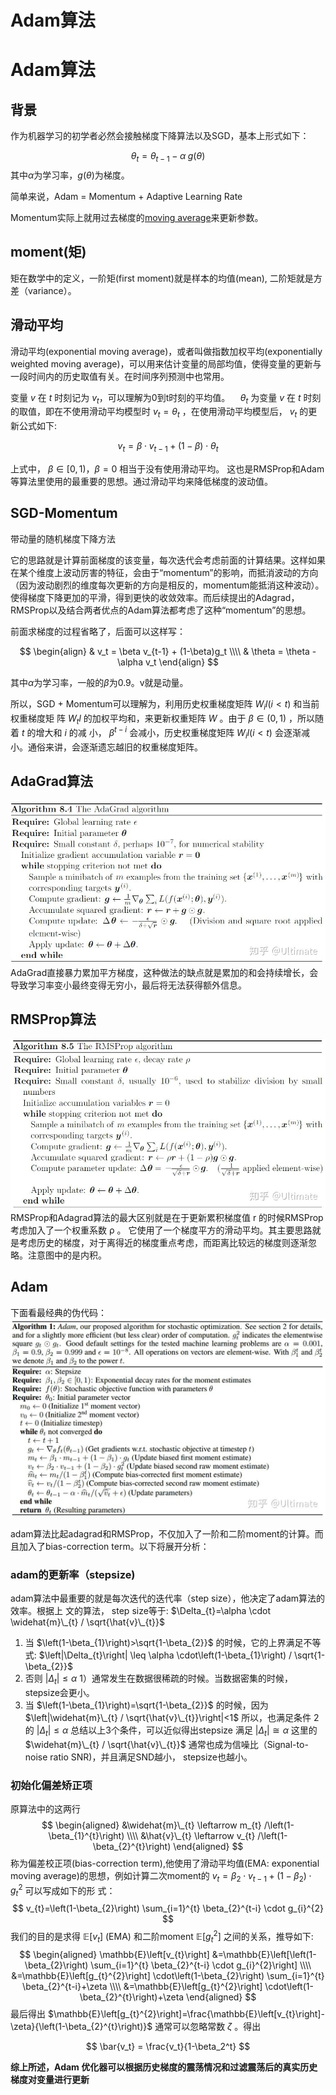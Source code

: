 # Adam算法



# Adam算法

## 背景
作为机器学习的初学者必然会接触梯度下降算法以及SGD，基本上形式如下：

$$
\theta_t = \theta_{t-1} - \alpha \;g(\theta)
$$
其中$\alpha$为学习率，$g(\theta)$为梯度。

简单来说，Adam = Momentum + Adaptive Learning Rate

Momentum实际上就用过去梯度的[moving average](https://www.zhihu.com/search?q=moving+average&search_source=Entity&hybrid_search_source=Entity&hybrid_search_extra=%7B%22sourceType%22%3A%22answer%22%2C%22sourceId%22%3A2576604040%7D)来更新参数。

## moment(矩)
矩在数学中的定义，一阶矩(first moment)就是样本的均值(mean), 二阶矩就是方差（variance）。
## 滑动平均
滑动平均(exponential moving average)，或者叫做指数加权平均(exponentially weighted moving average)，可以用来估计变量的局部均值，使得变量的更新与一段时间内的历史取值有关。在时间序列预测中也常用。

变量 $v$ 在 $t$ 时刻记为 $v_{t} ，\text{可以理解为0到t时刻的平均值} 。\quad \theta_{t}$ 为变量 $v$ 在 $t$ 时刻的取值，即在不使用滑动平均模型时 $v_{t}=\theta_{t}$ ，在使用滑动平均模型后， $v_{t}$ 的更新公式如下:

$$
v_{t}=\beta \cdot v_{t-1}+(1-\beta) \cdot \theta_{t}
$$

上式中， $\beta \in[0,1) ， \beta=0$ 相当于没有使用滑动平均。
这也是RMSProp和Adam等算法里使用的最重要的思想。通过滑动平均来降低梯度的波动值。



## SGD-Momentum
带动量的随机梯度下降方法

它的思路就是计算前面梯度的该变量，每次迭代会考虑前面的计算结果。这样如果在某个维度上波动厉害的特征，会由于“momentum”的影响，而抵消波动的方向（因为波动剧烈的维度每次更新的方向是相反的，momentum能抵消这种波动）。使得梯度下降更加的平滑，得到更快的收敛效率。而后续提出的Adagrad，RMSProp以及结合两者优点的Adam算法都考虑了这种“momentum”的思想。

前面求梯度的过程省略了，后面可以这样写：


$$
\begin{align}
& v_t = \beta v_{t-1} + (1-\beta)g_t \\\\
& \theta = \theta - \alpha v_t
\end{align}
$$

其中$\alpha$为学习率，一般的$\beta$为0.9。v就是动量。

所以，SGD + Momentum可以理解为，利用历史权重梯度矩阵 $W_{i} l(i<t)$ 和当前权重梯度矩 阵 $W_{t} l$ 的加权平均和，来更新权重矩阵 $W$ 。由于 $\beta \in(0,1)$ ，所以随着 $t$ 的增大和 $i$ 的减 小， $\beta^{t-i}$ 会减小，历史权重梯度矩阵 $W_{i} l(i<t)$ 会逐渐减小。通俗来讲，会逐渐遗忘越旧的权重梯度矩阵。

## AdaGrad算法
![](image/Pasted%20image%2020220731171907.png)
AdaGrad直接暴力累加平方梯度，这种做法的缺点就是累加的和会持续增长，会导致学习率变小最终变得无穷小，最后将无法获得额外信息。

## RMSProp算法
![](image/Pasted%20image%2020220731172027.png)
RMSProp和Adagrad算法的最大区别就是在于更新累积梯度值 r 的时候RMSProp考虑加入了一个权重系数 ρ 。
它使用了一个梯度平方的滑动平均。其主要思路就是考虑历史的梯度，对于离得近的梯度重点考虑，而距离比较远的梯度则逐渐忽略。注意图中的是内积。



## Adam
下面看最经典的伪代码：
![](image/Pasted%20image%2020220731173408.png)


adam算法比起adagrad和RMSProp，不仅加入了一阶和二阶moment的计算。而且加入了bias-correction term。以下将展开分析：

### adam的更新率（stepsize)
adam算法中最重要的就是每次迭代的迭代率（step size），他决定了adam算法的效率。根据上 文的算法， step size等于: $\Delta_{t}=\alpha \cdot \widehat{m}\_{t} / \sqrt{\hat{v}\_{t}}$
1) 当 $\left(1-\beta_{1}\right)>\sqrt{1-\beta_{2}}$ 的时候，它的上界满足不等式:
$\left|\Delta_{t}\right| \leq \alpha \cdot\left(1-\beta_{1}\right) / \sqrt{1-\beta_{2}}$
2) 否则 $\left|\Delta_{t}\right| \leq \alpha$
1）通常发生在数据很稀疏的时候。当数据密集的时候， stepsize会更小。
3) 当 $\left(1-\beta_{1}\right)=\sqrt{1-\beta_{2}}$ 的时候，因为 $\left|\widehat{m}\_{t} / \sqrt{\hat{v}\_{t}}\right|<1$ 所以，也满足条件 2 的 $\left|\Delta_{t}\right| \leq \alpha$
总结以上3个条件，可以近似得出stepsize 满足 $\left|\Delta_{t}\right| \cong \alpha$
这里的 $\widehat{m}\_{t} / \sqrt{\hat{v}\_{t}}$ 通常也成为信噪比（Signal-to-noise ratio SNR)，并且满足SND越小， stepsize也越小。

### 初始化偏差矫正项
原算法中的这两行
$$
\begin{aligned}
&\widehat{m}\_{t} \leftarrow m_{t} /\left(1-\beta_{1}^{t}\right) \\\\
&\hat{v}\_{t} \leftarrow v_{t} /\left(1-\beta_{2}^{t}\right)
\end{aligned}
$$
称为偏差校正项(bias-correction term),他使用了滑动平均值(EMA: exponential moving average)的思想，例如计算二次moment的 $v_{t}=\beta_{2} \cdot v_{t-1}+\left(1-\beta_{2}\right) \cdot g_{t}^{2}$ 可以写成如下的形 式：
$$
v_{t}=\left(1-\beta_{2}\right) \sum_{i=1}^{t} \beta_{2}^{t-i} \cdot g_{i}^{2}
$$
我们的目的是求得 $\mathbb{E}\left[v_{t}\right]$ (EMA) 和二阶moment $\mathbb{E}\left[g_{t}^{2}\right]$ 之间的关系，推导如下:
$$
\begin{aligned}
\mathbb{E}\left[v_{t}\right] &=\mathbb{E}\left[\left(1-\beta_{2}\right) \sum_{i=1}^{t} \beta_{2}^{t-i} \cdot g_{i}^{2}\right] \\\\
&=\mathbb{E}\left[g_{t}^{2}\right] \cdot\left(1-\beta_{2}\right) \sum_{i=1}^{t} \beta_{2}^{t-i}+\zeta \\\\
&=\mathbb{E}\left[g_{t}^{2}\right] \cdot\left(1-\beta_{2}^{t}\right)+\zeta
\end{aligned}
$$
最后得出
$\mathbb{E}\left[g_{t}^{2}\right]=\frac{\mathbb{E}\left[v_{t}\right]-\zeta}{\left(1-\beta_{2}^{t}\right)}$ 通常可以忽略常数 $\zeta$ 。得出

$$
\bar{v_t} = \frac{v_t}{1-\beta_2^t}
$$


**综上所述，Adam 优化器可以根据历史梯度的震荡情况和过滤震荡后的真实历史梯度对变量进行更新**



